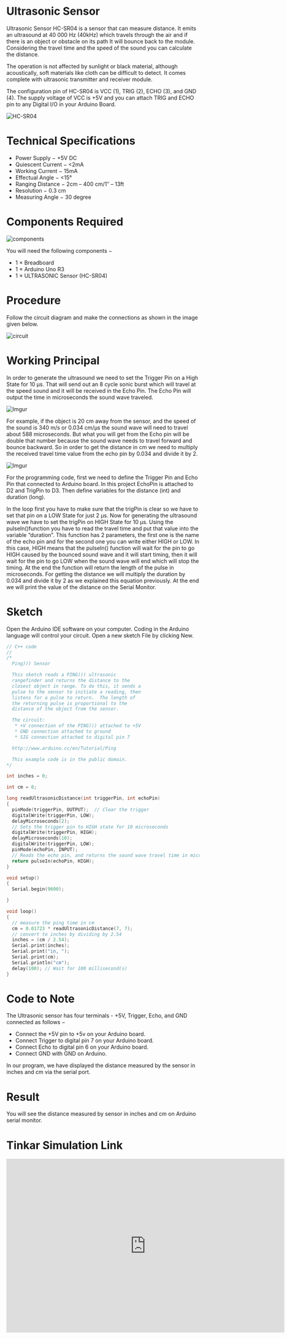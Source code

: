 # Ultrasonic Sensor
Ultrasonic Sensor HC-SR04 is a sensor that can measure distance. It emits an ultrasound at 40 000 Hz (40kHz) which travels through the air and if there is an object or obstacle on its path It will bounce back to the module. Considering the travel time and the speed of the sound you can calculate the distance.

The operation is not affected by sunlight or black material, although acoustically, soft materials like cloth can be difficult to detect. It comes complete with ultrasonic transmitter and receiver module.

The configuration pin of HC-SR04 is VCC (1), TRIG (2), ECHO (3), and GND (4). The supply voltage of VCC is +5V and you can attach TRIG and ECHO pin to any Digital I/O in your Arduino Board.

![HC-SR04](https://i.imgur.com/TPXlW8t.png)

# Technical Specifications

- Power Supply − +5V DC
- Quiescent Current − <2mA
- Working Current − 15mA
- Effectual Angle − <15°
- Ranging Distance − 2cm – 400 cm/1″ – 13ft
- Resolution − 0.3 cm
- Measuring Angle − 30 degree

# Components Required

![components](https://i.imgur.com/1r9MX60.png)

You will need the following components −

- 1 × Breadboard
- 1 × Arduino Uno R3
- 1 × ULTRASONIC Sensor (HC-SR04)

# Procedure

Follow the circuit diagram and make the connections as shown in the image given below.

![circuit](https://i.imgur.com/WFsp3GG.png)

# Working Principal
In order to generate the ultrasound we need to set the Trigger Pin on a High State for 10 µs. That will send out an 8 cycle sonic burst which will travel at the speed sound and it will be received in the Echo Pin. The Echo Pin will output the time in microseconds the sound wave traveled.

![Imgur](https://i.imgur.com/mgPg49j.png)

For example, if the object is 20 cm away from the sensor, and the speed of the sound is 340 m/s or 0.034 cm/µs the sound wave will need to travel about 588 microseconds. But what you will get from the Echo pin will be double that number because the sound wave needs to travel forward and bounce backward. So in order to get the distance in cm we need to multiply the received travel time value from the echo pin by 0.034 and divide it by 2.

![Imgur](https://i.imgur.com/mg8W2BJ.png)

For the programming code, first we need to define the Trigger Pin and Echo Pin that connected to Arduino board. In this project EchoPin is attached to D2 and TrigPin to D3. Then define variables for the distance (int) and duration (long).

In the loop first you have to make sure that the trigPin is clear so we have to set that pin on a LOW State for just 2 µs. Now for generating the ultrasound wave we have to set the trigPin on HIGH State for 10 µs. Using the pulseIn()function you have to read the travel time and put that value into the variable “duration”. This function has 2 parameters, the first one is the name of the echo pin and for the second one you can write either HIGH or LOW. In this case, HIGH means that the pulseIn() function will wait for the pin to go HIGH caused by the bounced sound wave and it will start timing, then it will wait for the pin to go LOW when the sound wave will end which will stop the timing. At the end the function will return the length of the pulse in microseconds. For getting the distance we will multiply the duration by 0.034 and divide it by 2 as we explained this equation previously. At the end we will print the value of the distance on the Serial Monitor.

# Sketch

Open the Arduino IDE software on your computer. Coding in the Arduino language will control your circuit. Open a new sketch File by clicking New.

```c++
// C++ code
//
/*
  Ping))) Sensor

  This sketch reads a PING))) ultrasonic
  rangefinder and returns the distance to the
  closest object in range. To do this, it sends a
  pulse to the sensor to initiate a reading, then
  listens for a pulse to return.  The length of
  the returning pulse is proportional to the
  distance of the object from the sensor.

  The circuit:
   * +V connection of the PING))) attached to +5V
   * GND connection attached to ground
   * SIG connection attached to digital pin 7

  http://www.arduino.cc/en/Tutorial/Ping

  This example code is in the public domain.
*/

int inches = 0;

int cm = 0;

long readUltrasonicDistance(int triggerPin, int echoPin)
{
  pinMode(triggerPin, OUTPUT);  // Clear the trigger
  digitalWrite(triggerPin, LOW);
  delayMicroseconds(2);
  // Sets the trigger pin to HIGH state for 10 microseconds
  digitalWrite(triggerPin, HIGH);
  delayMicroseconds(10);
  digitalWrite(triggerPin, LOW);
  pinMode(echoPin, INPUT);
  // Reads the echo pin, and returns the sound wave travel time in microseconds
  return pulseIn(echoPin, HIGH);
}

void setup()
{
  Serial.begin(9600);

}

void loop()
{
  // measure the ping time in cm
  cm = 0.01723 * readUltrasonicDistance(7, 7);
  // convert to inches by dividing by 2.54
  inches = (cm / 2.54);
  Serial.print(inches);
  Serial.print("in, ");
  Serial.print(cm);
  Serial.println("cm");
  delay(100); // Wait for 100 millisecond(s)
}
```

# Code to Note

The Ultrasonic sensor has four terminals - +5V, Trigger, Echo, and GND connected as follows −

- Connect the +5V pin to +5v on your Arduino board.
- Connect Trigger to digital pin 7 on your Arduino board.
- Connect Echo to digital pin 6 on your Arduino board.
- Connect GND with GND on Arduino.

In our program, we have displayed the distance measured by the sensor in inches and cm via the serial port.

# Result

You will see the distance measured by sensor in inches and cm on Arduino serial monitor.

# Tinkar Simulation Link

<iframe width="725" height="453" src="https://www.tinkercad.com/embed/9NpKGTPtsDv?editbtn=1" frameborder="0" marginwidth="0" marginheight="0" scrolling="no"></iframe>